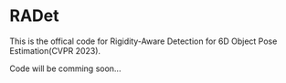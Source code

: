 # RADet
This is the offical code for Rigidity-Aware Detection for 6D Object Pose Estimation(CVPR 2023).

Code will be comming soon...
